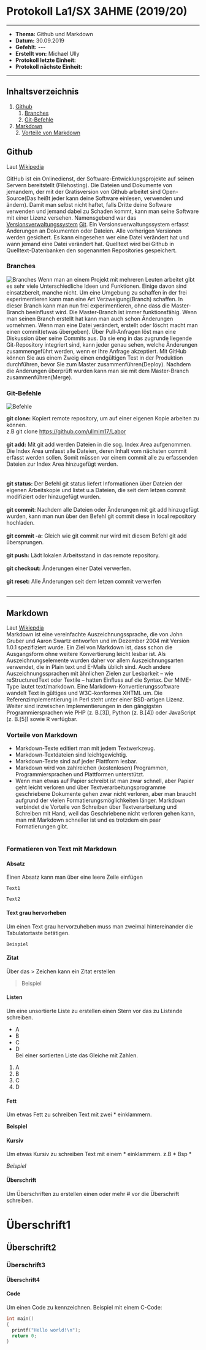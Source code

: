 # Protokoll La1/SX 3AHME (2019/20)
--------------------------------------------------
  * **Thema:** Github und Markdown
  * **Datum:** 30.09.2019
  * **Gefehlt:** ---
  * **Erstellt von:** Michael Ully
  * **Protokoll letzte Einheit:**
  * **Protokoll nächste Einheit:** 
  --------------------------------------------------
  ## Inhaltsverzeichnis
  1. [Github](#github)
     1. [Branches](#branches)
     1. [Git-Befehle](#git-befehle)
  2. [Markdown](#markdown)<br>
     2. [Vorteile von Markdown](#vorteilevonmarkdown)


  ## Github 
  Laut [Wikipedia](https://de.wikipedia.org/wiki/GitHub)

  GitHub ist ein Onlinedienst, der Software-Entwicklungsprojekte auf seinen Servern bereitstellt (Filehosting). Die Dateien und Dokumente von jemandem, der mit der Gratisversion von Github arbeitet sind Open-Source(Das heißt jeder kann deine Software einlesen, verwenden und ändern). Damit man selbst nicht haftet, falls Dritte deine Software verwenden und jemand dabei zu Schaden kommt, kann man seine Software mit einer Lizenz versehen. Namensgebend war das [Versionsverwaltungssystem](https://de.wikipedia.org/wiki/Versionsverwaltung) [Git](https://de.wikipedia.org/wiki/Git). Ein Versionsverwaltungssystem erfasst Änderungen an Dokumenten oder Dateien. Alle vorherigen Versionen werden gesichert. Es kann eingesehen wer eine Datei verändert hat und wann jemand eine Datei verändert hat. Quelltext wird bei Github in Quelltext-Datenbanken den sogenannten Repositories gespeichert.
  ### Branches
  ![Branches](https://guides.github.com/activities/hello-world/branching.png)
Wenn man an einem Projekt mit mehreren Leuten arbeitet gibt es sehr viele Unterschiedliche Ideen und Funktionen. Einige davon sind einsatzbereit, manche nicht. Um eine Umgebung zu schaffen in der frei experimentieren kann man eine Art Verzweigung(Branch) schaffen. In dieser Branch kann man nun frei experimentieren, ohne dass die Master-Branch beeinflusst wird. Die Master-Branch ist immer funktionsfähig. Wenn man seinen Branch erstellt hat kann man auch schon Änderungen vornehmen. Wenn man eine Datei verändert, erstellt oder löscht macht man einen commit(etwas übergeben). Über Pull-Anfragen löst man  eine Diskussion über seine Commits aus. Da sie eng in das zugrunde liegende Git-Repository integriert sind, kann jeder genau sehen, welche Änderungen zusammengeführt werden, wenn er Ihre Anfrage akzeptiert. Mit GitHub können Sie aus einem Zweig einen endgültigen Test in der Produktion durchführen, bevor Sie zum Master zusammenführen(Deploy). Nachdem die Änderungen überprüft wurden kann man sie mit dem Master-Branch zusammenführen(Merge).

 ### Git-Befehle
 ![Befehle](https://i.pinimg.com/originals/cd/7c/15/cd7c15691839a4eaf41c71274f7ae98c.png)
 
 **git clone:** Kopiert remote repository, um auf einer eigenen Kopie arbeiten zu können.<br> z.B git clone https://github.com/ullmim17/Labor <br><br>
 **git add:** Mit git add werden Dateien in die sog. Index Area aufgenommen. Die Index Area umfasst alle Dateien, deren Inhalt vom nächsten commit erfasst werden sollen. Somit müssen vor einem commit alle zu erfassenden Dateien zur Index Area hinzugefügt werden.<br><br><br>
 **git status:** Der Befehl git status liefert Informationen über Dateien der eigenen Arbeitskopie und listet u.a Dateien, die seit dem letzen commit modifiziert oder hinzugefügt wurden. <br><br>
 **git commit**: Nachdem alle Dateien oder Änderungen mit git add hinzugefügt wurden, kann man nun über den Befehl git commit diese in local repository hochladen.<br><br>
 **git commit -a:** Gleich wie git commit nur wird mit diesem Befehl git add übersprungen.<br><br>
 **git push:** Lädt lokalen Arbeitsstand in das remote repository.<br><br>
 **git checkout:** Änderungen einer Datei verwerfen.<br><br>
 **git reset:** Alle Änderungen seit dem letzen commit verwerfen<br><br>
 
  ------------------------------------------------------------------------------------------
  ## Markdown
  Laut [Wikiepdia](https://de.wikipedia.org/wiki/Markdown)<br>
  Markdown ist eine vereinfachte Auszeichnungssprache, die von John Gruber und Aaron Swartz entworfen und im Dezember 2004 mit Version 1.0.1 spezifiziert wurde. Ein Ziel von Markdown ist, dass schon die Ausgangsform ohne weitere Konvertierung leicht lesbar ist. Als Auszeichnungselemente wurden daher vor allem Auszeichnungsarten verwendet, die in Plain text und E-Mails üblich sind. Auch andere Auszeichnungssprachen mit ähnlichen Zielen zur Lesbarkeit – wie reStructuredText oder Textile – hatten Einfluss auf die Syntax. Der MIME-Type lautet text/markdown.
Eine Markdown-Konvertierungssoftware wandelt Text in gültiges und W3C-konformes XHTML um. Die Referenzimplementierung in Perl steht unter einer BSD-artigen Lizenz. Weiter sind inzwischen Implementierungen in den gängigsten Programmiersprachen wie PHP (z. B.[3]), Python (z. B.[4]) oder JavaScript (z. B.[5]) sowie R verfügbar.

  ### Vorteile von Markdown
  * Markdown-Texte editiert man mit jedem Textwerkzeug. <br>
  * Markdown-Textdateien sind leichtgewichtig. <br>
  * Markdown-Texte sind auf jeder Plattform lesbar.<br>
  * Markdown wird von zahlreichen (kostenlosen) Programmen, Programmiersprachen und Plattformen unterstützt.<br>
  * Wenn man etwas auf Papier schreibt ist man zwar schnell, aber Papier geht leicht verloren und über Textverarbeitungsprogramme geschriebene Dokumente gehen zwar nicht verloren, aber man braucht aufgrund der vielen Formatierungsmöglichkeiten länger. Markdown verbindet die Vorteile von Schreiben über Textverarbeitung und Schreiben mit Hand, weil das Geschriebene nicht verloren gehen kann, man mit Markdown schneller ist und es trotzdem ein paar Formatierungen gibt.<br> <br>
  
  ### Formatieren von Text mit Markdown
  
  #### Absatz
  Einen Absatz kann man über eine leere Zeile einfügen
  
    Text1

    Text2
  
  #### Text grau hervorheben
  Um einen Text grau hervorzuheben muss man zweimal hintereinander die Tabulatortaste betätigen.
  
    Beispiel
    
  #### Zitat
  Über das > Zeichen kann ein Zitat erstellen
  
  > Beispiel
  
  #### Listen
  Um eine unsortierte Liste zu erstellen einen Stern vor das zu Listende schreiben. 
  * A
  * B
  * C
  * D<br>
  Bei einer sortierten Liste das Gleiche mit Zahlen.
  1. A
  2. B
  3. C
  4. D
  
  #### Fett
  Um etwas Fett zu schreiben Text mit zwei * einklammern.
  
  **Beispiel**
  
  #### Kursiv
  Um etwas Kursiv zu schreiben Text mit einem * einklammern. z.B * Bsp *
  
  *Beispiel*
  
  #### Überschrift
  Um Überschriften zu erstellen einen oder mehr # vor die Überschrift schreiben.
  
  # Überschrift1
  ## Überschrift2
  ### Überschrift3
  #### Überschrift4
  
  #### Code
  Um einen Code zu kennzeichnen. Beispiel mit einem C-Code: 
  ```C
  int main()
{
    printf("Hello world!\n");
    return 0;
}
```

  #### 

